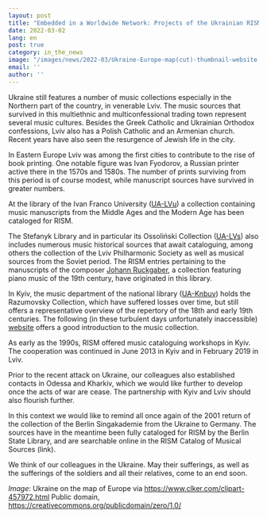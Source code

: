 ```yaml
---
layout: post
title: "Embedded in a Worldwide Network: Projects of the Ukrainian RISM Working Group"
date: 2022-03-02
lang: en
post: true
category: in_the_news
image: "/images/news/2022-03/Ukraine-Europe-map(cut)-thumbnail-website.jpg"
email: ''
author: ''
---
```


Ukraine still features a number of music collections especially in the Northern part of the country, in venerable Lviv. The music sources that survived in this multiethnic and multiconfessional trading town represent several music cultures. Besides the Greek Catholic and Ukrainian Orthodox confessions, Lviv also has a Polish Catholic and an Armenian church. Recent years have also seen the resurgence of Jewish life in the city.

In Eastern Europe Lviv was among the first cities to contribute to the rise of book printing. One notable figure was Ivan Fyodorov, a Russian printer active there in the 1570s and 1580s. The number of prints surviving from this period is of course modest, while manuscript sources have survived in greater numbers.

At the library of the Ivan Franco University ([UA-LVu](https://opac.rism.info/search?View=rism&siglum=UA-LVu)) a collection containing music manuscripts from the Middle Ages and the Modern Age has been cataloged for RISM.

The Stefanyk Library and in particular its Ossoliński Collection ([UA-LVs](https://opac.rism.info/search?View=rism&siglum=UA-LVs)) also includes numerous music historical sources that await cataloguing, among others the collection of the Lviv Philharmonic Society as well as musical sources from the Soviet period. The RISM entries pertaining to the manuscripts of the composer [Johann Ruckgaber](https://opac.rism.info/search?View=rism&siglum=UA-LVs&author=Ruckgaber), a collection featuring piano music of the 19th century, have originated in this library.

In Kyiv, the music department of the national library ([UA-Knbuv](https://opac.rism.info/search?View=rism&siglum=UA-Knbuv)) holds the Razumovsky Collection, which have suffered losses over time, but still offers a representative overview of the repertory of the 18th and early 19th centuries. The following (in these turbulent days unfortunately inaccessible) [website](http://www.nbuv.gov.ua/node/66) offers a good introduction to the music collection. 

As early as the 1990s, RISM offered music cataloguing workshops in Kyiv. The cooperation was continued in June 2013 in Kyiv and in February 2019 in Lviv.

Prior to the recent attack on Ukraine, our colleagues also established contacts in Odessa and Kharkiv, which we would like further to develop once the acts of war are cease. The partnership with Kyiv and Lviv should also flourish further.

In this context we would like to remind all once again of the 2001 return of the collection of the Berlin Singakademie from the Ukraine to Germany. The sources have in the meantime been fully cataloged for RISM by the Berlin State Library, and are searchable online in the RISM Catalog of Musical Sources (link).

We think of our colleagues in the Ukraine. May their sufferings, as well as the sufferings of the soldiers and all their relatives, come to an end soon.


_Image_: Ukraine on the map of Europe via https://www.clker.com/clipart-457972.html
Public domain, https://creativecommons.org/publicdomain/zero/1.0/

